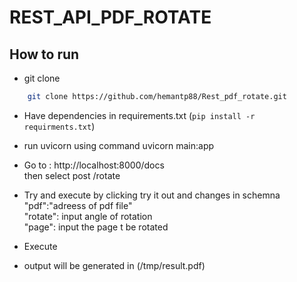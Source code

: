 # REST_API_PDF_ROTATE

## How to run  

- git clone 
```bash
    git clone https://github.com/hemantp88/Rest_pdf_rotate.git
```

- Have dependencies in requirements.txt (`pip install -r requirments.txt`)  
- run uvicorn using command uvicorn main:app   
- Go to : http://localhost:8000/docs  
    then select post /rotate  

- Try and execute 
        by clicking try it out and changes in schemna  
        "pdf":"adreess of pdf file"  
        "rotate": input angle of rotation  
        "page": input the page t be rotated   

- Execute  
- output will be generated in (/tmp/result.pdf)  
